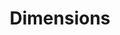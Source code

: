 ---
layout: default
bigquery: https://console.cloud.google.com/bigquery?p=covid-19-dimensions-ai&page=table&d=data&t=publications
contributors: Digital Science, https://www.digital-science.com/
cost: Free for personal, non-commercial use.
description: Dimensions contains more than 100 million publications, ranging from
  articles published in scholarly journals, books and book chapters, to preprints
  and conference proceedings. All publications are contextualized with linked data
  sets, funding, publications, patents, clinical trials, and policy documents. You
  can also view associated categories, funders, institutions, and researcher profiles.
documentation: https://docs.dimensions.ai/bigquery/index.html
last_edit: 04/10/2022, 23:26:06
location: https://www.dimensions.ai/products/free/
maintained_by: Digital Science, https://www.digital-science.com/
schema_fields:
- funder_orgs
- category_icrp_cso
- title
- research_org_cities
- year
- filing_year
- book_title
- priority_year
- conference
- funding_details
- funding_usd
- acronym
- open_access_categories_v2
- journal_lists
- established
- application_number
- original_abstract
- researcher_ids
- gender
- family_members_ids
- associated_publication_id
- date
- legal_events
- research_org_state_names
- external_ids
- active_years
- date_normal
- doi
- foa_number
- pmcid
- repository_name
- language
- date_print
- date_online
- category_hra
- funder_org_cities
- resulting_publication_doi
- funder_org_countries
- pages
- embargo_date
- investigators
- end_year
- date_imported_gbq
- labels
- conditions
- current_assignee
- funder_org
- date_inserted
- publication_year
- associated_publication_arxiv_id
- category_uoa
- priority_date
- cited_by_ids
- associated_publication_doi
- category_icrp_ct
- research_orgs
- reference_ids
- id
- aliases
- wikipedia_url
- category_rcdc
- isbn
- funder_org_state_codes
- phase
- interventions
- type
- description
- funding_aud
- kind
- end_date
- repository_url
- eisbn
- granted_year
- funding_amount
- funder_org_acronyms
- date_modified
- volume
- license
- linkout
- original_assignee
- concepts
- pmid
- metrics
- category_bra
- proceedings_title
- current_assignee_countries
- address
- altmetrics
- research_org_countries
- status
- legal_status
- publisher
- jurisdiction
- issue
- associated_grant_ids
- family_count
- original_assignee_orgs
- citations
- funding_jpy
- organisation_details
- assignee_orgs
- categories
- original_title
- registry
- relationships
- assignee_countries
- clinical_trial_ids
- funder_countries
- mesh_headings
- publication_date
- original_assignee_countries
- abstract
- supporting_grant_ids
- start_date
- repository_id
- expiration_year
- family_id
- research_org_city_names
- associated_publication_pmid
- subtitles
- created_date
- citations_count
- cpc
- resulting_publication_ids
- journal
- mesh_terms
- acronyms
- category_hrcs_hc
- funding_cad
- funding_chf
- ipcr
- category_sdg
- open_access_categories
- research_org_state_codes
- book_series_title
- funding_eur
- funding_nzd
- parent_id
- types
- publication_ids
- patent_ids
- citation_string
- filing_status
- grant_number
- funding_currency
- acknowledgements
- filing_date
- granted_date
- current_assignee_orgs
- expiration_date
- funding_cny
- arxiv_id
- research_org_country_names
- inventor_names
- editors
- brief_title
- funding_gbp
- source_id
- email_address
- category_hrcs_rac
- start_year
- category_for
- name
- links
- authors
shortname: dimensions
tags:
- scholarly literature
- patents
- funding
- clinical trials
- academic profiles
terms_of_use: 'Use of both the Dimensions COVID-19 dataset and full Dimensions dataset
  are subject to the Dimensions Terms of use: https://www.dimensions.ai/policies-terms-legal '
title: Dimensions
uuid: dcff88bd-fe6b-4fdb-8159-809bf9d7bc1c
---